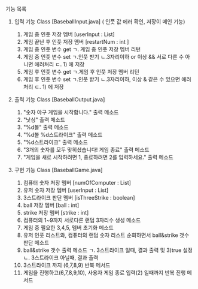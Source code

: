 기능 목록

1. 입력 기능 Class [BaseballInput.java]
    ( 인풋 값 에러 확인, 저장이 메인 기능)
    1) 게임 중 인풋 저장 멤버 [userInput : List]
    2) 게임 끝난 후 인풋 저장 멤버 [restartNum : int ]
    3) 게임 중 인풋 변수 get
        ㄱ. 게임 중 인풋 저장 멤버 리턴
    4) 게임 중 인풋 변수 set
        ㄱ.인풋 받기
        ㄴ.3자리이하 or 이상 && 서로 다른 수 아니면 에러처리
        ㄷ. 1) 에 저장
    5) 게임 후 인풋 변수 get
        ㄱ.게임 후 인풋 저장 멤버 리턴
    6) 게임 후 인풋 변수 set
        ㄱ.인풋 받기
        ㄴ.3자리이하, 이상 & 같은 수 있으면 에러처리
        ㄷ. 1) 에 저장

2. 출력 기능 Class [BaseballOutput.java]
    1) "숫자 야구 게임을 시작합니다." 출력 메소드
    2) "낫싱" 출력 메소드
    3) "%d볼" 출력 메소드
    4) "%d볼 %d스트라이크" 출력 메소드
    5) "%d스트라이크" 출력 메소드
    6) "3개의 숫자를 모두 맞히셨습니다! 게임 종료" 출력 메소드
    7) "게임을 새로 시작하려면 1, 종료하려면 2를 입력하세요." 출력 메소드
   
3. 구현 기능 Class [BaseballGame.java]
    1) 컴퓨터 숫자 저장 멤버 [numOfComputer : List]
    2) 유저 숫자 저장 멤버 [userInput : List]
    3) 3스트라이크 판단 멤버 [isThreeStrike : boolean]
    4) ball 저장 멤버 [ball : int]
    5) strike 저장 멤버 [strike : int]
    6) 컴퓨터의 1~9까지 서로다른 랜덤 3자리수 생성 메소드
    7) 게임 중 필요한 3,4,5, 멤버 초기화 메소드
    8) 유저 인풋 리스트와, 컴퓨터의 랜덤 숫자 리스트 순회하면서 ball&strike 갯수 판단 메소드
    9) ball&strike 갯수 출력 메소드
       ㄱ. 3스트라이크 일때, 결과 출력 및 3)true 설정
       ㄴ. 3스트라이크 아닐때, 결과 출력
    10) 3스트라이크 까지 (6,7,8,9) 반복 메서드
    11) 게임을 진행하고(6,7,8,9,10), 사용자 게임 종료 입력(2) 일때까지 반복 진행 메서드  